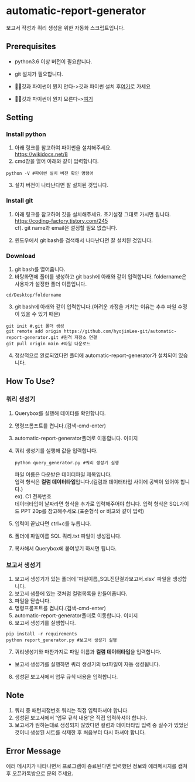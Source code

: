 # automatic-report-generator

보고서 작성과 쿼리 생성을 위한 자동화 스크립트입니다.

## Prerequisites

- python3.6 이상 버전이 필요합니다.
- git 설치가 필요합니다.

- 🙋‍♂️깃과 파이썬이 뭔지 안다->깃과 파이썬 설치 후<a href="https://github.com/hyojinLee-git/automatic-report-generator#setting-git">여기</a>로 가세요
- 🙋‍♂️깃과 파이썬이 뭔지 모른다-><a href="https://github.com/hyojinLee-git/automatic-report-generator#setting">여기</a>

## Setting

### Install python

1. 아래 링크를 참고하여 파이썬을 설치해주세요.<br>
   https://wikidocs.net/8
2. cmd창을 열어 아래와 같이 입력합니다.

```shell
python -V #파이썬 설치 버전 확인 명령어
```

3. 설치 버전이 나타난다면 잘 설치된 것입니다.

### Install git

1. 아래 링크를 참고하여 깃을 설치해주세요. 초기설정 그대로 가시면 됩니다.<br>
   https://coding-factory.tistory.com/245<br>
   cf). git name과 email은 설정할 필요 없습니다.

2. 윈도우에서 git bash를 검색해서 나타난다면 잘 설치된 것입니다.

### Download

1. git bash를 열어줍니다.
2. 바탕화면에 폴더를 생성하고 git bash에 아래와 같이 입력합니다. foldername은 사용자가 설정한 폴더 이름입니다.

```shell
cd/Desktop/foldername
```

3. git bash에 아래와 같이 입력합니다.(어려운 과정을 거치는 이유는 추후 파일 수정이 있을 수 있기 때문)

```shell
git init #.git 폴더 생성
git remote add origin https://github.com/hyojinLee-git/automatic-report-generator.git #원격 저장소 연결
git pull origin main #파일 다운로드
```

4. 정상적으로 완료되었다면 폴더에 automatic-report-generator가 설치되어 있습니다.

## How To Use?

### 쿼리 생성기

1. Querybox를 실행해 데이터를 확인합니다.
2. 명령프롬프트를 켭니다.(검색-cmd-enter)
3. automatic-report-generator폴더로 이동합니다.
   이미지
4. 쿼리 생성기를 실행해 값을 입력합니다.

   ```shell
   python query_generator.py #쿼리 생성기 실행
   ```

   파일 이름은 다운받은 데이터파일 제목입니다.<br>
   입력 형식은 <strong>컬럼 데이터타입</strong>입니다.(컬럼과 데이터타입 사이에 공백이 있어야 합니다.)<br>
   ex). C1 전화번호<br>
   데이터타입이 날짜라면 형식을 추가로 입력해주어야 합니다. 입력 형식은 SQL가이드 PPT 20p를 참고해주세요.(표준형식 or 비고와 같이 입력)

5. 입력이 끝났다면 ctrl+c를 누릅니다.
6. 폴더에 파일이름 SQL 쿼리.txt 파일이 생성됩니다.
7. 복사해서 Querybox에 붙여넣기 하시면 됩니다.

### 보고서 생성기

1. 보고서 생성기가 있는 폴더에 '파일이름\_SQL진단결과보고서.xlsx' 파일을 생성합니다.
2. 보고서 샘플에 있는 것처럼 컬럼목록을 만들어줍니다.
3. 파일을 닫습니다.
4. 명령프롬프트를 켭니다.(검색-cmd-enter)
5. automatic-report-generator폴더로 이동합니다.
   이미지
6. 보고서 생성기를 실행합니다.

```shell
pip install -r requirements
python report_generator.py #보고서 생성기 실행
```

7. 쿼리생성기와 마찬가지로 파일 이름과 <strong>컬럼 데이터타입</strong>을 입력합니다.

- 보고서 생성기를 실행하면 쿼리 생성기의 txt파일이 자동 생성됩니다.

8. 생성된 보고서에서 업무 규칙 내용을 입력합니다.

## Note

1. 쿼리 중 패턴지정번호 쿼리는 직접 입력하셔야 합니다.
2. 생성된 보고서에서 '업무 규칙 내용'은 직접 입력하셔야 합니다.
3. 보고서가 원하는대로 생성되지 않았다면 컬럼과 데이터타입 입력 중 실수가 있었던 것이니 생성된 시트를 삭제한 후 처음부터 다시 하셔야 합니다.

## Error Message

에러 메시지가 나타나면서 프로그램이 종료된다면 입력했던 정보와 에러메시지를 캡쳐 후 오픈카톡방으로 문의 주세요.
